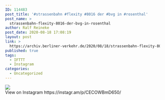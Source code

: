 ```yaml
---
ID: 114483
post_title: '#strassenbahn #flexity #8016 der #bvg in #rosenthal'
post_name: >
  strassenbahn-flexity-8016-der-bvg-in-rosenthal
author: Ralf Reineke
post_date: 2020-08-18 17:08:19
layout: post
link: >
  https://archiv.berliner-verkehr.de/2020/08/18/strassenbahn-flexity-8016-der-bvg-in-rosenthal/
published: true
tags:
  - IFTTT
  - Instagram
categories:
  - Uncategorized
---
```

<div><img src='https://scontent-ort2-1.cdninstagram.com/v/t51.29350-15/117963643_298467201377263_3171136662785533901_n.jpg?_nc_cat=110&_nc_sid=8ae9d6&_nc_ohc=Cy7GoMJd3xYAX-lJFmC&_nc_ht=scontent-ort2-1.cdninstagram.com&oh=bb8eb9b699af4fee8a95dc1fe387ac93&oe=5F6231BB' style='max-width:600px;' /><br/><div>View on Instagram https://instagr.am/p/CECOWBmD650/</div></div>